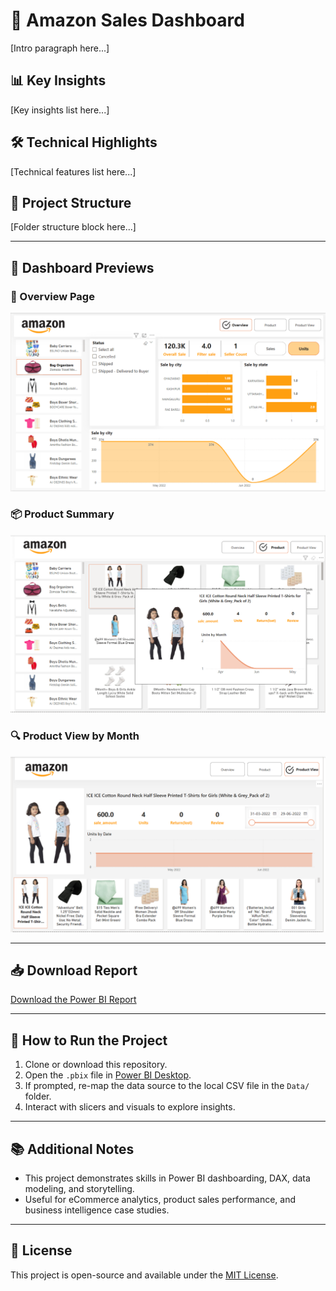 # 🛒 Amazon Sales Dashboard

[Intro paragraph here...]

## 📊 **Key Insights**
[Key insights list here...]

## 🛠️ **Technical Highlights**
[Technical features list here...]

## 📁 **Project Structure**
[Folder structure block here...]

---

## 📸 **Dashboard Previews**

### 🧾 Overview Page

![Overview](./Assets/Overview.png)

### 📦 Product Summary

![Product](./Assets/Product.png)

### 🔍 Product View by Month

![Product View](./Assets/Product_view.png)

---

## 📥 **Download Report**
[Download the Power BI Report](./Report/Amazon_file.pbix)

---

## 🚀 **How to Run the Project**

1. Clone or download this repository.
2. Open the `.pbix` file in [Power BI Desktop](https://powerbi.microsoft.com/desktop).
3. If prompted, re-map the data source to the local CSV file in the `Data/` folder.
4. Interact with slicers and visuals to explore insights.

---

## 📚 **Additional Notes**

- This project demonstrates skills in Power BI dashboarding, DAX, data modeling, and storytelling.
- Useful for eCommerce analytics, product sales performance, and business intelligence case studies.

---

## 📄 License

This project is open-source and available under the [MIT License](./LICENSE).

